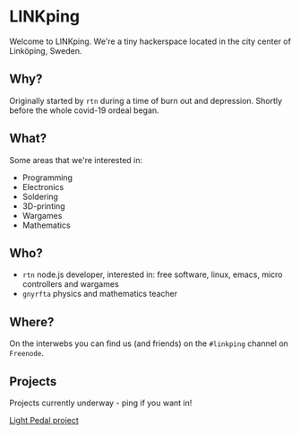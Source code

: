 # LINKping

Welcome to LINKping. We're a tiny hackerspace located in the city center of Linköping, Sweden.

## Why?

Originally started by `rtn` during a time of burn out and depression. Shortly before the whole covid-19 ordeal began.

## What?

Some areas that we're interested in:

* Programming
* Electronics
* Soldering
* 3D-printing
* Wargames
* Mathematics

## Who?

* `rtn` node.js developer, interested in: free software, linux, emacs, micro controllers and wargames
* `gnyrfta` physics and mathematics teacher 

## Where?

On the interwebs you can find us (and friends) on the `#linkping` channel on `Freenode`.

## Projects

Projects currently underway - ping if you want in!

[Light Pedal project](lightpedalproject.md)
